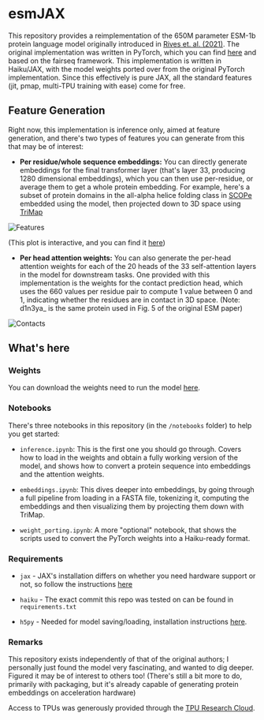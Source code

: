 # esmJAX

This repository provides a reimplementation of the 650M parameter ESM-1b protein language model originally introduced in [Rives et. al. (2021)](https://www.pnas.org/content/118/15/e2016239118). The original implementation was written in PyTorch, which you can find [here](https://github.com/facebookresearch/esm) and based on the fairseq framework. This implementation is written in Haiku/JAX, with the model weights ported over from the original PyTorch implementation. Since this effectively is pure JAX, all the standard features (jit, pmap, multi-TPU training with ease) come for free.

## Feature Generation
Right now, this implementation is inference only, aimed at feature generation, and there's two types of features you can generate from this that may be of interest:

* **Per residue/whole sequence embeddings:** You can directly generate embeddings for the final transformer layer (that's layer 33, producing 1280 dimensional embeddings), which you can then use per-residue, or average them to get a whole protein embedding. For example, here's a subset of protein domains in the all-alpha helice folding class in [SCOPe](https://scop.berkeley.edu/) embedded using the model, then projected down to 3D space using [TriMap](https://github.com/eamid/trimap)

![Features](../images/embeddings.png?raw=true)

(This plot is interactive, and you can find it [here](https://htmlpreview.github.io/?https://github.com/irhum/esm-jax/blob/main/notebooks/embeddings_vis.html))

* **Per head attention weights:** You can also generate the per-head attention weights for each of the 20 heads of the 33 self-attention layers in the model for downstream tasks. One provided with this implementation is the weights for the contact prediction head, which uses the 660 values per residue pair to compute 1 value between 0 and 1, indicating whether the residues are in contact in 3D space. (Note: d1n3ya_ is the same protein used in Fig. 5 of the original ESM paper)

![Contacts](../images/contactpred.jpg?raw=true)

## What's here

### Weights
You can download the weights need to run the model [here](https://drive.google.com/file/d/1bM_Lt8Tbkf3njWC4nnLcCsAmS7a5Vc0_/view?usp=sharing).

### Notebooks
There's three notebooks in this repository (in the `/notebooks` folder) to help you get started:

* `inference.ipynb`: This is the first one you should go through. Covers how to load in the weights and obtain a fully working version of the model, and shows how to convert a protein sequence into embeddings and the attention weights.

* `embeddings.ipynb`: This dives deeper into embeddings, by going through a full pipeline from loading in a FASTA file, tokenizing it, computing the embeddings and then visualizing them by projecting them down with TriMap.

* `weight_porting.ipynb`: A more "optional" notebook, that shows the scripts used to convert the PyTorch weights into a Haiku-ready format.

### Requirements
* `jax` - JAX's installation differs on whether you need hardware support or not, so follow the instructions [here](https://github.com/google/jax#installation)

* `haiku` - The exact commit this repo was tested on can be found in `requirements.txt`

* `h5py` - Needed for model saving/loading, installation instructions [here](https://docs.h5py.org/en/stable/build.html).
### Remarks
This repository exists independently of that of the original authors; I personally just found the model very fascinating, and wanted to dig deeper. Figured it may be of interest to others too! (There's still a bit more to do, primarily with packaging, but it's already capable of generating protein embeddings on acceleration hardware)

Access to TPUs was generously provided through the [TPU Research Cloud](https://sites.research.google/trc/about/). 